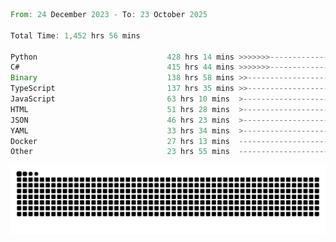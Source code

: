 <!--START_SECTION:waka-->

```rust
From: 24 December 2023 - To: 23 October 2025

Total Time: 1,452 hrs 56 mins

Python                             428 hrs 14 mins >>>>>>>------------------   29.00 %
C#                                 415 hrs 44 mins >>>>>>>------------------   28.15 %
Binary                             138 hrs 58 mins >>-----------------------   09.41 %
TypeScript                         137 hrs 35 mins >>-----------------------   09.32 %
JavaScript                         63 hrs 10 mins  >------------------------   04.28 %
HTML                               51 hrs 28 mins  >------------------------   03.49 %
JSON                               46 hrs 23 mins  >------------------------   03.14 %
YAML                               33 hrs 34 mins  >------------------------   02.27 %
Docker                             27 hrs 13 mins  -------------------------   01.84 %
Other                              23 hrs 55 mins  -------------------------   01.62 %
```

<!--END_SECTION:waka-->


<picture>
  <source media="(prefers-color-scheme: dark)" srcset="https://raw.githubusercontent.com/jeerawut97/jeerawut97/output/github-contribution-grid-snake.svg">
  <img alt="github contribution grid snake animation" src="https://raw.githubusercontent.com/jeerawut97/jeerawut97/output/github-contribution-grid-snake.svg">
</picture>
